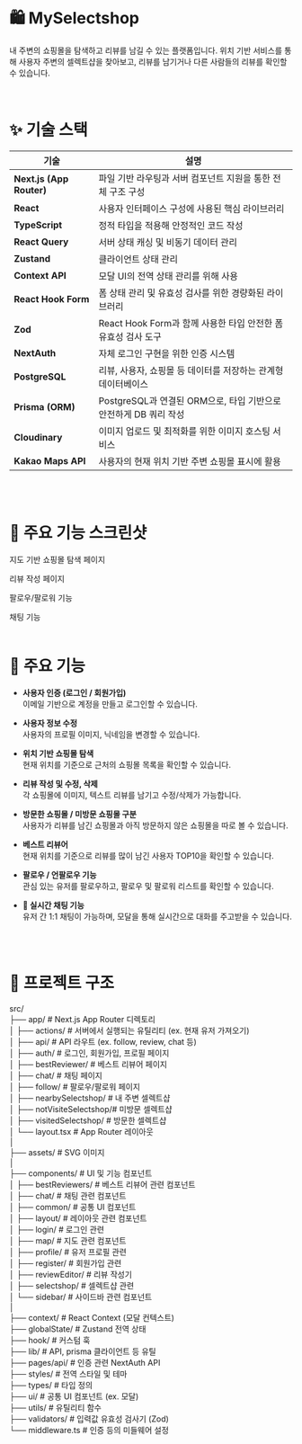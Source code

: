 # 🛍️ MySelectshop

내 주변의 쇼핑몰을 탐색하고 리뷰를 남길 수 있는 플랫폼입니다. 위치 기반 서비스를 통해 사용자 주변의 셀렉트샵을 찾아보고, 리뷰를 남기거나 다른 사람들의 리뷰를 확인할 수 있습니다.

<br>


# ✨ 기술 스택

| 기술            | 설명 |
|-----------------|------|
| **Next.js (App Router)** | 파일 기반 라우팅과 서버 컴포넌트 지원을 통한 전체 구조 구성 |
| **React** | 사용자 인터페이스 구성에 사용된 핵심 라이브러리 |
| **TypeScript** | 정적 타입을 적용해 안정적인 코드 작성 |
| **React Query** | 서버 상태 캐싱 및 비동기 데이터 관리 |
| **Zustand** | 클라이언트 상태 관리 |
| **Context API** | 모달 UI의 전역 상태 관리를 위해 사용 |
| **React Hook Form** | 폼 상태 관리 및 유효성 검사를 위한 경량화된 라이브러리 |
| **Zod** | React Hook Form과 함께 사용한 타입 안전한 폼 유효성 검사 도구 |
| **NextAuth** | 자체 로그인 구현을 위한 인증 시스템 |
| **PostgreSQL** | 리뷰, 사용자, 쇼핑몰 등 데이터를 저장하는 관계형 데이터베이스 |
| **Prisma (ORM)** | PostgreSQL과 연결된 ORM으로, 타입 기반으로 안전하게 DB 쿼리 작성 |
| **Cloudinary** | 이미지 업로드 및 최적화를 위한 이미지 호스팅 서비스 |
| **Kakao Maps API** | 사용자의 현재 위치 기반 주변 쇼핑몰 표시에 활용 |

<br>
<br>

# 📸 주요 기능 스크린샷

지도 기반 쇼핑몰 탐색 페이지

리뷰 작성 페이지

팔로우/팔로워 기능

채팅 기능
<br>
<br>

# 🚀 주요 기능

- **사용자 인증 (로그인 / 회원가입)**  
  이메일 기반으로 계정을 만들고 로그인할 수 있습니다.

- **사용자 정보 수정**  
  사용자의 프로필 이미지, 닉네임을 변경할 수 있습니다.

- **위치 기반 쇼핑몰 탐색**  
  현재 위치를 기준으로 근처의 쇼핑몰 목록을 확인할 수 있습니다.  

- **리뷰 작성 및 수정, 삭제**  
  각 쇼핑몰에 이미지, 텍스트 리뷰를 남기고 수정/삭제가 가능합니다.

- **방문한 쇼핑몰 / 미방문 쇼핑몰 구분**  
  사용자가 리뷰를 남긴 쇼핑몰과 아직 방문하지 않은 쇼핑몰을 따로 볼 수 있습니다.

- **베스트 리뷰어**  
  현재 위치를 기준으로 리뷰를 많이 남긴 사용자 TOP10을 확인할 수 있습니다.

- **팔로우 / 언팔로우 기능**  
  관심 있는 유저를 팔로우하고, 팔로우 및 팔로워 리스트를 확인할 수 있습니다. 
  
- **💬 실시간 채팅 기능**  
  유저 간 1:1 채팅이 가능하며, 모달을 통해 실시간으로 대화를 주고받을 수 있습니다.

<br>
<br>

# 🧭 프로젝트 구조

src/  
├── app/          # Next.js App Router 디렉토리  
│   ├── actions/    # 서버에서 실행되는 유틸리티 (ex. 현재 유저 가져오기)  
│   ├── api/                # API 라우트 (ex. follow, review, chat 등)  
│   ├── auth/               # 로그인, 회원가입, 프로필 페이지  
│   ├── bestReviewer/       # 베스트 리뷰어 페이지  
│   ├── chat/               # 채팅 페이지  
│   ├── follow/             # 팔로우/팔로워 페이지  
│   ├── nearbySelectshop/   # 내 주변 셀렉트샵  
│   ├── notVisiteSelectshop/# 미방문 셀렉트샵  
│   ├── visitedSelectshop/  # 방문한 셀렉트샵  
│   └── layout.tsx          # App Router 레이아웃  
│  
├── assets/                 # SVG 이미지  
│  
├── components/             # UI 및 기능 컴포넌트  
│   ├── bestReviewers/      # 베스트 리뷰어 관련 컴포넌트  
│   ├── chat/               # 채팅 관련 컴포넌트  
│   ├── common/             # 공통 UI 컴포넌트  
│   ├── layout/             # 레이아웃 관련 컴포넌트  
│   ├── login/              # 로그인 관련  
│   ├── map/                # 지도 관련 컴포넌트  
│   ├── profile/            # 유저 프로필 관련  
│   ├── register/           # 회원가입 관련  
│   ├── reviewEditor/       # 리뷰 작성기  
│   ├── selectshop/         # 셀렉트샵 관련  
│   └── sidebar/            # 사이드바 관련 컴포넌트  
│  
├── context/                # React Context (모달 컨텍스트)  
├── globalState/            # Zustand 전역 상태  
├── hook/                   # 커스텀 훅  
├── lib/                    # API, prisma 클라이언트 등 유틸  
├── pages/api/              # 인증 관련 NextAuth API  
├── styles/                 # 전역 스타일 및 테마  
├── types/                  # 타입 정의  
├── ui/                     # 공통 UI 컴포넌트 (ex. 모달)  
├── utils/                  # 유틸리티 함수  
├── validators/             # 입력값 유효성 검사기 (Zod)  
└── middleware.ts           # 인증 등의 미들웨어 설정  
